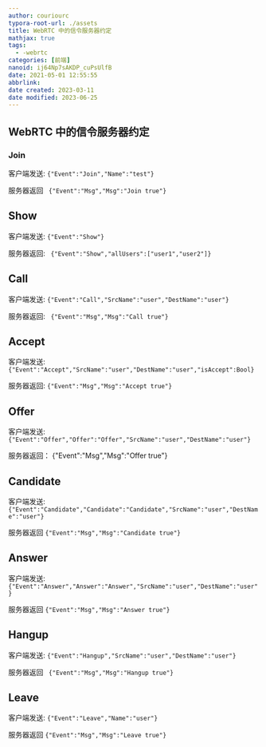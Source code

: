 ```yaml
---
author: couriourc
typora-root-url: ./assets
title: WebRTC 中的信令服务器约定
mathjax: true
tags:
  - -webrtc
categories: [前端]
nanoid: ij64Np7sAKDP_cuPsUlfB
date: 2021-05-01 12:55:55
abbrlink:
date created: 2023-03-11
date modified: 2023-06-25
---
```


## WebRTC 中的信令服务器约定

### Join

客户端发送: `{"Event":"Join","Name":"test"} `

服务器返回 ` {"Event":"Msg","Msg":"Join true"}`

## Show

客户端发送: ` {"Event":"Show"} `

服务器返回: ` {"Event":"Show","allUsers":["user1","user2"]}`

## Call

客户端发送: ` {"Event":"Call","SrcName":"user","DestName":"user"} `

服务器返回: ` {"Event":"Msg","Msg":"Call true"}`

## Accept

客户端发送: `{"Event":"Accept","SrcName":"user","DestName":"user","isAccept":Bool} `

服务器返回: `{"Event":"Msg","Msg":"Accept true"}`

## Offer

客户端发送: `{"Event":"Offer","Offer":"Offer","SrcName":"user","DestName":"user"}`

服务器返回： {"Event":"Msg","Msg":"Offer true"}

## Candidate

客户端发送: `{"Event":"Candidate","Candidate":"Candidate","SrcName":"user","DestName":"user"} `

服务器返回 `{"Event":"Msg","Msg":"Candidate true"}`

## Answer

客户端发送: `{"Event":"Answer","Answer":"Answer","SrcName":"user","DestName":"user"}`

服务器返回 `{"Event":"Msg","Msg":"Answer true"}`

## Hangup

客户端发送: `{"Event":"Hangup","SrcName":"user","DestName":"user"} `

服务器返回 ` {"Event":"Msg","Msg":"Hangup true"}`

## Leave

客户端发送: `{"Event":"Leave","Name":"user"} `

服务器返回 `{"Event":"Msg","Msg":"Leave true"}`
